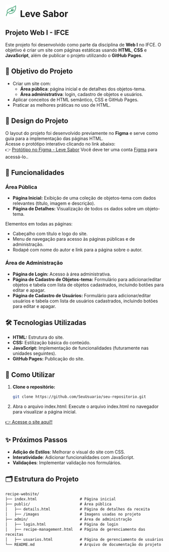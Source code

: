 # <img src="public/images/Icon_logo.png" width="40px"> Leve Sabor
## Projeto Web I - IFCE

Este projeto foi desenvolvido como parte da disciplina de **Web I** no IFCE. O objetivo é criar um site com páginas estáticas usando **HTML**, **CSS** e **JavaScript**, além de publicar o projeto utilizando o **GitHub Pages**.

## 🎯 Objetivo do Projeto

- Criar um site com:
  - **Área pública**: página inicial e de detalhes dos objetos-tema.
  - **Área administrativa**: login, cadastro de objetos e usuários.
- Aplicar conceitos de HTML semântico, CSS e GitHub Pages.
- Praticar as melhores práticas no uso de HTML.

## 🎨 Design do Projeto
O layout do projeto foi desenvolvido previamente no **Figma** e serve como guia para a implementação das páginas HTML.  
Acesse o protótipo interativo clicando no link abaixo:  
👉 [Protótipo no Figma - Leve Sabor](https://www.figma.com/proto/UgfbMzpEacpUJ8VgH4tHx7/Leve-Sabor?node-id=50-72&p=f&t=l8f3DpPzzWq5DA6t-0&scaling=min-zoom&content-scaling=fixed&page-id=50%3A71&starting-point-node-id=50%3A72)
Você deve ter uma conta <a href="https://www.figma.com/">Figma</a> para acessá-lo..

## 🌟 Funcionalidades
### Área Pública
- **Página Inicial:** Exibição de uma coleção de objetos-tema com dados relevantes (título, imagem e descrição).
- **Página de Detalhes:** Visualização de todos os dados sobre um objeto-tema.

Elementos em todas as páginas:
- Cabeçalho com título e logo do site.
- Menu de navegação para acesso às páginas públicas e de administração.
- Rodapé com nome do autor e link para a página sobre o autor.

### Área de Administração
- **Página de Login:** Acesso à área administrativa.
- **Página de Cadastro de Objetos-tema:** Formulário para adicionar/editar objetos e tabela com lista de objetos cadastrados, incluindo botões para editar e apagar.
- **Página de Cadastro de Usuários:** Formulário para adicionar/editar usuários e tabela com lista de usuários cadastrados, incluindo botões para editar e apagar.

## 🛠️ Tecnologias Utilizadas
   
- **HTML:** Estrutura do site.
- **CSS:** Estilização básica do conteúdo.
- **JavaScript:** Implementação de funcionalidades (futuramente nas unidades seguintes).
- **GitHub Pages:** Publicação do site.

## 🚀 Como Utilizar

1. **Clone o repositório:**
   ```bash
   git clone https://github.com/SeuUsuario/seu-repositorio.git
2. Abra o arquivo index.html: Execute o arquivo index.html no navegador para visualizar a página inicial.

[👉 Acesse o site aqui!!](https://fernandabitten.github.io/recipe-website/)


## ✨ Próximos Passos
- **Adição de Estilos**: Melhorar o visual do site com CSS.
- **Interatividade**: Adicionar funcionalidades com JavaScript.
- **Validações**: Implementar validação nos formulários.

## 🗂️ Estrutura do Projeto
```plaintext
recipe-website/
├── index.html                   # Página inicial
├── public/                      # Área pública
│   ├── details.html             # Página de detalhes da receita
│   ├── /images                  # Imagens usadas no projeto
├── admin/                       # Área de administração 
│   ├── login.html               # Página de login
│   ├── recipe-management.html   # Página de gerenciamento das receitas
│   ├── usuarios.html            # Página de gerenciamento de usuários
└── README.md                    # Arquivo de documentação do projeto 

